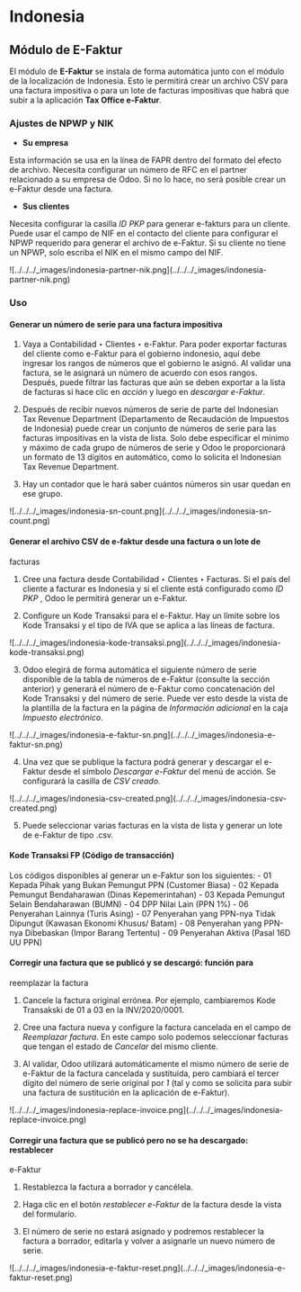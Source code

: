 # Indonesia

## Módulo de E-Faktur

El módulo de **E-Faktur** se instala de forma automática junto con el módulo
de la localización de Indonesia. Esto le permitirá crear un archivo CSV para
una factura impositiva o para un lote de facturas impositivas que habrá que
subir a la aplicación **Tax Office e-Faktur**.

### Ajustes de NPWP y NIK

  * **Su empresa**

Esta información se usa en la línea de FAPR dentro del formato del efecto de
archivo. Necesita configurar un número de RFC en el partner relacionado a su
empresa de Odoo. Si no lo hace, no será posible crear un e-Faktur desde una
factura.

  * **Sus clientes**

Necesita configurar la casilla _ID PKP_ para generar e-fakturs para un
cliente. Puede usar el campo de NIF en el contacto del cliente para configurar
el NPWP requerido para generar el archivo de e-Faktur. Si su cliente no tiene
un NPWP, solo escriba el NIK en el mismo campo del NIF.

![../../../_images/indonesia-partner-nik.png](../../../_images/indonesia-
partner-nik.png)

### Uso

#### Generar un número de serie para una factura impositiva

  1. Vaya a Contabilidad ‣ Clientes ‣ e-Faktur. Para poder exportar facturas del cliente como e-Faktur para el gobierno indonesio, aquí debe ingresar los rangos de números que el gobierno le asignó. Al validar una factura, se le asignará un número de acuerdo con esos rangos. Después, puede filtrar las facturas que aún se deben exportar a la lista de facturas si hace clic en _acción_ y luego en _descargar e-Faktur_.

  2. Después de recibir nuevos números de serie de parte del Indonesian Tax Revenue Department (Departamento de Recaudación de Impuestos de Indonesia) puede crear un conjunto de números de serie para las facturas impositivas en la vista de lista. Solo debe especificar el mínimo y máximo de cada grupo de números de serie y Odoo le proporcionará un formato de 13 dígitos en automático, como lo solicita el Indonesian Tax Revenue Department.

  3. Hay un contador que le hará saber cuántos números sin usar quedan en ese grupo.

![../../../_images/indonesia-sn-count.png](../../../_images/indonesia-sn-
count.png)

#### Generar el archivo CSV de e-faktur desde una factura o un lote de
facturas

  1. Cree una factura desde Contabilidad ‣ Clientes ‣ Facturas. Si el país del cliente a facturar es Indonesia y si el cliente está configurado como _ID PKP_ , Odoo le permitirá generar un e-Faktur.

  2. Configure un Kode Transaksi para el e-Faktur. Hay un límite sobre los Kode Transaksi y el tipo de IVA que se aplica a las líneas de factura.

![../../../_images/indonesia-kode-transaksi.png](../../../_images/indonesia-
kode-transaksi.png)

  3. Odoo elegirá de forma automática el siguiente número de serie disponible de la tabla de números de e-Faktur (consulte la sección anterior) y generará el número de e-Faktur como concatenación del Kode Transaksi y del número de serie. Puede ver esto desde la vista de la plantilla de la factura en la página de _Información adicional_ en la caja _Impuesto electrónico_.

![../../../_images/indonesia-e-faktur-sn.png](../../../_images/indonesia-e-
faktur-sn.png)

  4. Una vez que se publique la factura podrá generar y descargar el e-Faktur desde el símbolo _Descargar e-Faktur_ del menú de acción. Se configurará la casilla de _CSV creado_.

![../../../_images/indonesia-csv-created.png](../../../_images/indonesia-csv-
created.png)

  5. Puede seleccionar varias facturas en la vista de lista y generar un lote de e-Faktur de tipo .csv.

#### Kode Transaksi FP (Código de transacción)

Los códigos disponibles al generar un e-Faktur son los siguientes: - 01 Kepada
Pihak yang Bukan Pemungut PPN (Customer Biasa) - 02 Kepada Pemungut
Bendaharawan (Dinas Kepemerintahan) - 03 Kepada Pemungut Selain Bendaharawan
(BUMN) - 04 DPP Nilai Lain (PPN 1%) - 06 Penyerahan Lainnya (Turis Asing) - 07
Penyerahan yang PPN-nya Tidak Dipungut (Kawasan Ekonomi Khusus/ Batam) - 08
Penyerahan yang PPN-nya Dibebaskan (Impor Barang Tertentu) - 09 Penyerahan
Aktiva (Pasal 16D UU PPN)

#### Corregir una factura que se publicó y se descargó: función para
reemplazar la factura

  1. Cancele la factura original errónea. Por ejemplo, cambiaremos Kode Transakski de 01 a 03 en la INV/2020/0001.

  2. Cree una factura nueva y configure la factura cancelada en el campo de _Reemplazar factura_. En este campo solo podemos seleccionar facturas que tengan el estado de _Cancelar_ del mismo cliente.

  3. Al validar, Odoo utilizará automáticamente el mismo número de serie de e-Faktur de la factura cancelada y sustituida, pero cambiará el tercer dígito del número de serie original por _1_ (tal y como se solicita para subir una factura de sustitución en la aplicación de e-Faktur).

![../../../_images/indonesia-replace-invoice.png](../../../_images/indonesia-
replace-invoice.png)

#### Corregir una factura que se publicó pero no se ha descargado: restablecer
e-Faktur

  1. Restablezca la factura a borrador y cancélela.

  2. Haga clic en el botón _restablecer e-Faktur_ de la factura desde la vista del formulario.

  3. El número de serie no estará asignado y podremos restablecer la factura a borrador, editarla y volver a asignarle un nuevo número de serie.

![../../../_images/indonesia-e-faktur-reset.png](../../../_images/indonesia-e-
faktur-reset.png)

